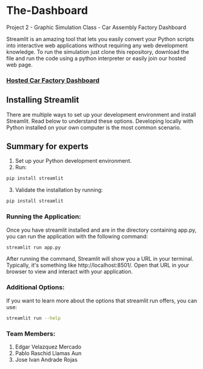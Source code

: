 # The-Dashboard
Project 2 - Graphic Simulation Class - Car Assembly Factory Dashboard

Streamlit is an amazing tool that lets you easily convert your Python scripts into interactive web applications without requiring any web development knowledge. 
To run the simulation just clone this repository, download the file and run the code using a python interpreter or easily join our hosted web page. 

### [Hosted Car Factory Dashboard](https://car-factory-dashboard.streamlit.app/)


## Installing Streamlit

There are multiple ways to set up your development environment and install Streamlit. Read below to understand these options. Developing locally with Python installed on your own computer is the most common scenario.

## Summary for experts

1. Set up your Python development environment.
2. Run:
 ```bash
pip install streamlit
```
3. Validate the installation by running:
```bash
pip install streamlit
```

### Running the Application:

Once you have streamlit installed and are in the directory containing app.py, you can run the application with the following command:

```bash
streamlit run app.py
```

After running the command, Streamlit will show you a URL in your terminal. Typically, it's something like http://localhost:8501/. Open that URL in your browser to view and interact with your application.

### Additional Options:

If you want to learn more about the options that streamlit run offers, you can use:

```bash
streamlit run --help
```

### Team Members:
1. Edgar Velazquez Mercado
2. Pablo Raschid Llamas Aun
3. Jose Ivan Andrade Rojas
